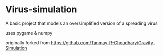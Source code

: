 # Virus-simulation
A basic project that models an oversimplified version of a spreading virus

uses pygame & numpy

originally forked from https://github.com/Tanmay-R-Choudhary/Gravity-Simulation
